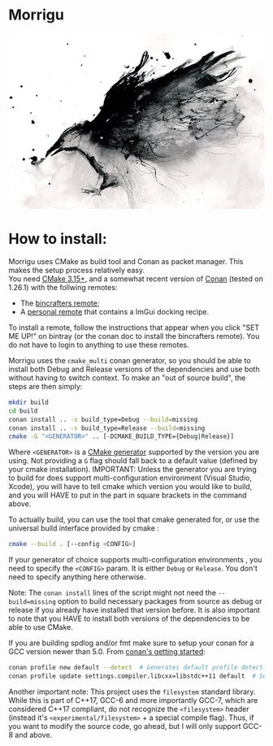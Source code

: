 
# Morrigu
![Morrigu_logo_temp](src/Morrigu/resources/Logo_Banner_TEMP.jpg)

# How to install: 
Morrigu uses CMake as build tool and Conan as packet manager. This makes the setup process relatively easy.  
You need [CMake 3.15+](https://cmake.org/download/), and a somewhat recent version of [Conan](https://conan.io/downloads.html) (tested on 1.26.1) with the follwing remotes:
 * The [bincrafters remote](https://docs.conan.io/en/latest/uploading_packages/remotes.html#bincrafters);
 * A [personal remote](https://bintray.com/ithyx/imgui) that contains a ImGui docking recipe.

To install a remote, follow the instructions that appear when you click "SET ME UP!" on bintray (or the conan doc to install the bincrafters remote). You do not have to login to anything to use these remotes.

Morrigu uses the `cmake_multi` conan generator, so you should be able to install both Debug and Release versions of the dependencies and use both without having to switch context. To make an "out of source build", the steps are then simply:
```bash
mkdir build
cd build
conan install .. -s build_type=Debug --build=missing
conan install .. -s build_type=Release --build=missing
cmake -G "<GENERATOR>" .. [-DCMAKE_BUILD_TYPE={Debug|Release}]
```
Where `<GENERATOR>` is a [CMake generator](https://cmake.org/cmake/help/latest/manual/cmake-generators.7.html) supported by the version you are using. Not providing a `G` flag should fall back to a default value (defined by your cmake installation). IMPORTANT: Unless the generator you are trying to build for does support multi-configuration environment (Visual Studio, Xcode), you will have to tell cmake which version you would like to build, and you will HAVE to put in the part in square brackets in the command above.

To actually build, you can use the tool that cmake generated for, or use the universal build interface provided by cmake :
```bash
cmake --build . [--config <CONFIG>]
```
If your generator of choice supports multi-configuration environments , you need to specify the `<CONFIG>` param. It is either `Debug` or `Release`. You don't need to specify anything here otherwise.

Note: The `conan install` lines of the script might not need the `--build=missing` option to build necessary packages from source as debug or release if you already have installed that version before. It is also important to note that you HAVE to install both versions of the dependencies to be able to use CMake.

If you are building spdlog and/or fmt make sure to setup your conan for a GCC version newer than 5.0. From [conan's getting started](https://docs.conan.io/en/latest/getting_started.html):
```bash
conan profile new default --detect  # Generates default profile detecting GCC and sets old ABI
conan profile update settings.compiler.libcxx=libstdc++11 default  # Sets libcxx to C++11 ABI
```

Another important note: This project uses the `filesystem` standard library. While this is part of C++17, GCC-6 and more importantly GCC-7, which are considered C++17 compliant, do not recognize the `<filesystem>` header (instead it's `<experimental/filesystem>` + a special compile flag). Thus, if you want to modify the source code, go ahead, but I will only support GCC-8 and above.
